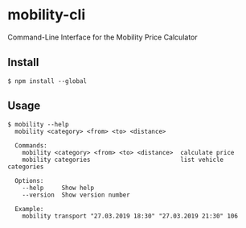 # mobility-cli
Command-Line Interface for the Mobility Price Calculator

## Install
```
$ npm install --global
```

## Usage
```
$ mobility --help
  mobility <category> <from> <to> <distance>

  Commands:
    mobility <category> <from> <to> <distance>  calculate price
    mobility categories                         list vehicle categories

  Options:
    --help     Show help
    --version  Show version number

  Example:
    mobility transport "27.03.2019 18:30" "27.03.2019 21:30" 106
```
